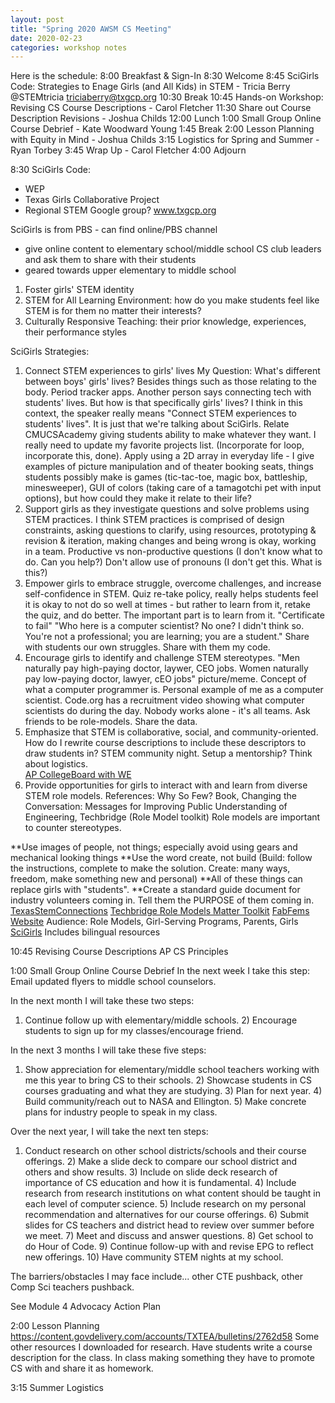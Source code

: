```yaml
---
layout: post
title: "Spring 2020 AWSM CS Meeting"
date: 2020-02-23
categories: workshop notes
---
```


Here is the schedule:
8:00 Breakfast & Sign-In
8:30 Welcome
8:45 SciGirls Code: Strategies to Enage Girls (and All Kids) in STEM - Tricia Berry @STEMtricia triciaberry@txgcp.org
10:30 Break
10:45 Hands-on Workshop: Revising CS Course Descriptions - Carol Fletcher
11:30 Share out Course Description Revisions - Joshua Childs
12:00 Lunch
1:00 Small Group Online Course Debrief - Kate Woodward Young
1:45 Break
2:00 Lesson Planning with Equity in Mind - Joshua Childs
3:15 Logistics for Spring and Summer - Ryan Torbey
3:45 Wrap Up - Carol Fletcher
4:00 Adjourn


8:30
SciGirls Code:
- WEP
- Texas Girls Collaborative Project
- Regional STEM Google group? www.txgcp.org

SciGirls is from PBS - can find online/PBS channel
- give online content to elementary school/middle school CS club leaders and ask them to share with their students
- geared towards upper elementary to middle school

1. Foster girls' STEM identity
2. STEM for All Learning Environment: how do you make students feel like STEM is for them no matter their interests?
3. Culturally Responsive Teaching: their prior knowledge, experiences, their performance styles

SciGirls Strategies:
1. Connect STEM experiences to girls' lives
My Question: What's different between boys' girls' lives? Besides things such as those relating to the body. Period tracker apps.
Another person says connecting tech with students' lives. But how is that specifically girls' lives? 
I think in this context, the speaker really means "Connect STEM experiences to students' lives". It is just that we're talking about SciGirls.
Relate CMUCSAcademy giving students ability to make whatever they want. I really need to update my favorite projects list. (Incorporate for loop, incorporate this, done).
Apply using a 2D array in everyday life - I give examples of picture manipulation and of theater booking seats, things students possibly make is games (tic-tac-toe, magic box, battleship, minesweeper), GUI of colors (taking care of a tamagotchi pet with input options), but how could they make it relate to their life?
2. Support girls as they investigate questions and solve problems using STEM practices. 
I think STEM practices is comprised of design constraints, asking questions to clarify, using resources, prototyping & revision & iteration, making changes and being wrong is okay, working in a team.
Productive vs non-productive questions (I don't know what to do. Can you help?) Don't allow use of pronouns (I don't get this. What is this?)
3. Empower girls to embrace struggle, overcome challenges, and increase self-confidence in STEM.
Quiz re-take policy, really helps students feel it is okay to not do so well at times - but rather to learn from it, retake the quiz, and do better. The important part is to learn from it. 
"Certificate to fail"
"Who here is a computer scientist? No one? I didn't think so. You're not a professional; you are learning; you are a student."
Share with students our own struggles. Share with them my code. 
4. Encourage girls to identify and challenge STEM stereotypes. 
"Men naturally pay high-paying doctor, laywer, CEO jobs. Women naturally pay low-paying doctor, lawyer, cEO jobs" picture/meme.
Concept of what a computer programmer is. Personal example of me as a computer scientist. Code.org has a recruitment video showing what computer scientists do during the day. Nobody works alone - it's all teams. Ask friends to be role-models. 
Share the data. 
5. Emphasize that STEM is collaborative, social, and community-oriented.
How do I rewrite course descriptions to include these descriptors to draw students in?
STEM community night. Setup a mentorship? Think about logistics.  
[AP CollegeBoard with WE](https://apcentral.collegeboard.org/courses/collaborations-with-ap/ap-we-service)
6. Provide opportunities for girls to interact with and learn from diverse STEM role models.
References: Why So Few? Book, Changing the Conversation: Messages for Improving Public Understanding of Engineering, Techbridge (Role Model toolkit)
Role models are important to counter stereotypes.

**Use images of people, not things; especially avoid using gears and mechanical looking things
**Use the word create, not build (Build: follow the instructions, complete to make the solution. Create: many ways, freedom, make something new and personal)
**All of these things can replace girls with "students".
**Create a standard guide document for industry volunteers coming in. Tell them the PURPOSE of them coming in. 
[TexasStemConnections](www.TexasSTEMconnections.org)
[Techbridge Role Models Matter Toolkit](www.techbridgegirls.org/rolemodelsmatter/toolkit/)
[FabFems Website](www.fabfems.org) Audience: Role Models, Girl-Serving Programs, Parents, Girls
[SciGirls](scigirlsconnect.org) Includes bilingual resources


10:45 Revising Course Descriptions
AP CS Principles



1:00 Small Group Online Course Debrief
In the next week I take this step: Email updated flyers to middle school counselors.

In the next month I will take these two steps: 
1) Continue follow up with elementary/middle schools. 2) Encourage students to sign up for my classes/encourage friend.

In the next 3 months I will take these five steps:
1) Show appreciation for elementary/middle school teachers working with me this year to bring CS to their schools. 2) Showcase students in CS courses graduating and what they are studying. 3) Plan for next year. 4) Build community/reach out to NASA and Ellington. 5) Make concrete plans for industry people to speak in my class.

Over the next year, I will take the next ten steps:
1) Conduct research on other school districts/schools and their course offerings. 2) Make a slide deck to compare our school district and others and show results. 3) Include on slide deck research of importance of CS education and how it is fundamental. 4) Include research from research institutions on what content should be taught in each level of computer science. 5) Include research on my personal recommendation and alternatives for our course offerings. 6) Submit slides for CS teachers and district head to review over summer before we meet. 7) Meet and discuss and answer questions. 8) Get school to do Hour of Code. 9) Continue follow-up with and revise EPG to reflect new offerings. 10) Have community STEM nights at my school.

The barriers/obstacles I may face include... other CTE pushback, other Comp Sci teachers pushback.

See Module 4 Advocacy Action Plan

2:00 Lesson Planning
https://content.govdelivery.com/accounts/TXTEA/bulletins/2762d58
Some other resources I downloaded for research.
Have students write a course description for the class.
In class making something they have to promote CS with and share it as homework. 


3:15 Summer Logistics
